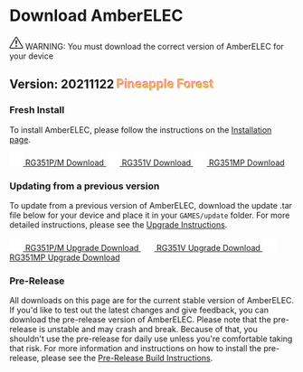# Download AmberELEC

<div class="alert alert-warning download-warning"><svg xmlns="http://www.w3.org/2000/svg" width="24" height="24" fill="currentColor" class="bi bi-exclamation-triangle" viewBox="0 0 16 16">
  <path d="M7.938 2.016A.13.13 0 0 1 8.002 2a.13.13 0 0 1 .063.016.146.146 0 0 1 .054.057l6.857 11.667c.036.06.035.124.002.183a.163.163 0 0 1-.054.06.116.116 0 0 1-.066.017H1.146a.115.115 0 0 1-.066-.017.163.163 0 0 1-.054-.06.176.176 0 0 1 .002-.183L7.884 2.073a.147.147 0 0 1 .054-.057zm1.044-.45a1.13 1.13 0 0 0-1.96 0L.165 13.233c-.457.778.091 1.767.98 1.767h13.713c.889 0 1.438-.99.98-1.767L8.982 1.566z"/>
  <path d="M7.002 12a1 1 0 1 1 2 0 1 1 0 0 1-2 0zM7.1 5.995a.905.905 0 1 1 1.8 0l-.35 3.507a.552.552 0 0 1-1.1 0L7.1 5.995z"/>
</svg> WARNING: You must download the correct version of AmberELEC for your device</div>

## Version: 20211122 <span style="color: #EEC448;text-shadow: -1px -1px #E944D7;">Pineapple Forest</span>

### Fresh Install

To install AmberELEC, please follow the instructions on the [Installation page](Installation).

<a class="btn btn-download" href="https://github.com/351ELEC/351ELEC/releases/download/20211122/351ELEC-RG351P.aarch64-20211122.img.gz">
	<img src="images/download-arrow.svg" alt="Download Arrow" style="width: 24px; height: 24px"/>
	RG351P/M Download
</a>
<a class="btn btn-download" href="https://github.com/351ELEC/351ELEC/releases/download/20211122/351ELEC-RG351V.aarch64-20211122.img.gz">
	<img src="images/download-arrow.svg" alt="Download Arrow" style="width: 24px; height: 24px"/>
	RG351V Download
</a>
<a class="btn btn-download" href="https://github.com/351ELEC/351ELEC/releases/download/20211122/351ELEC-RG351MP.aarch64-20211122.img.gz">
	<img src="images/download-arrow.svg" alt="Download Arrow" style="width: 24px; height: 24px"/>
	RG351MP Download
</a>

### Updating from a previous version

To update from a previous version of AmberELEC, download the update .tar file below for your device and place it in your `GAMES/update` folder. For more detailed instructions, please see the [Upgrade Instructions](Installation#upgrading).

<a class="btn btn-download" href="https://github.com/351ELEC/351ELEC/releases/download/20211122/351ELEC-RG351P.aarch64-20211122.tar">
	<img src="images/download-arrow.svg" alt="Download Upgrade Arrow" style="width: 24px; height: 24px"/>
	RG351P/M Upgrade Download
</a>
<a class="btn btn-download" href="https://github.com/351ELEC/351ELEC/releases/download/20211122/351ELEC-RG351V.aarch64-20211122.tar">
	<img src="images/download-arrow.svg" alt="Download Upgrade Arrow" style="width: 24px; height: 24px"/>
	RG351V Upgrade Download
</a>
<a class="btn btn-download" href="https://github.com/351ELEC/351ELEC/releases/download/20211122/351ELEC-RG351MP.aarch64-20211122.tar">
	<img src="images/download-arrow.svg" alt="Download Upgrade Arrow" style="width: 24px; height: 24px"/>
	RG351MP Upgrade Download
</a>

### Pre-Release

All downloads on this page are for the current stable version of AmberELEC. If you'd like to test out the latest changes and give feedback, you can download the pre-release version of AmberELEC. Please note that the pre-release is unstable and may crash and break. Because of that, you shouldn't use the pre-release for daily use unless you're comfortable taking that risk. For more information and instructions on how to install the pre-release, please see the [Pre-Release Build Instructions](Contributing-to-AmberELEC#pre-release-builds).

